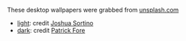 These desktop wallpapers were grabbed from [unsplash.com](https://unsplash.com)

- [light](https://unsplash.com/photos/71vAb1FXB6g): credit [Joshua Sortino](https://unsplash.com/@sortino)
- [dark](https://unsplash.com/photos/850jTF12RSQ): credit [Patrick Fore](https://unsplash.com/@patrickian4)
